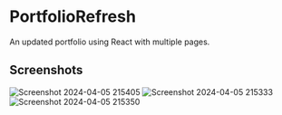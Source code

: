 # PortfolioRefresh
An updated portfolio using React with multiple pages.

## Screenshots
![Screenshot 2024-04-05 215405](https://github.com/RachaelKStokes/PortfolioRefresh/assets/146143206/06b8edc4-1073-433a-a37e-cccb88589674)
![Screenshot 2024-04-05 215333](https://github.com/RachaelKStokes/PortfolioRefresh/assets/146143206/5f5547e2-8700-482b-8c2d-9d44f0ff89b8)
![Screenshot 2024-04-05 215350](https://github.com/RachaelKStokes/PortfolioRefresh/assets/146143206/57b85b71-c302-43f1-ba4b-8f8669d88861)
